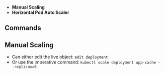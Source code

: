 - **Manual Scaling**
- **Horizontal Pod Auto Scaler**

## Commands



## Manual Scaling
- Can either edit the live object:
	`edit deployment`
- Or use the imperative command:
	`kubectl scale deployment app-cache --replicas=6`

